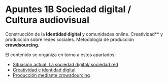 # Apuntes 1B Sociedad digital / Cultura audiovisual

 Construcción de la **Identidad digital** y comunidades online. Creatividad** y producción sobre redes sociales. Metodología de producción **crowdsourcing**.

 El contenido se organiza en torno a estos apartados: 

  - [Situación actual. La sociedad digital/ sociedad red](./sociedad_digital.md)
  - [Creatividad e identidad digital](./creatividad.md)
  - [Producción mediante crowsdourcing](./crowdsourcing)

